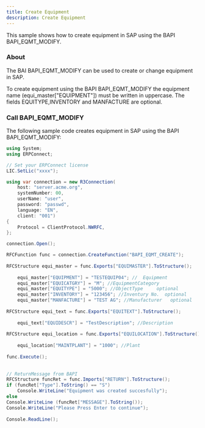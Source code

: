 ```yaml
---
title: Create Equipment
description: Create Equipment
---
```


This sample shows how to create equipment in SAP using the BAPI BAPI_EQMT_MODIFY.

### About

The BAI BAPI_EQMT_MODIFY can be used to create or change equipment in SAP.

To create equipment using the BAPI BAPI_EQMT_MODIFY the equipment name (equi_master["EQUIPMENT"]) must be written in uppercase.
The fields EQUITYPE,INVENTORY and MANFACTURE are optional.

### Call BAPI_EQMT_MODIFY

The following sample code creates equipment in SAP using the BAPI BAPI_EQMT_MODIFY:

```csharp linenums="1" title="BAPI_EQMT_MODIFY"
using System;
using ERPConnect;

// Set your ERPConnect license
LIC.SetLic("xxxx");

using var connection = new R3Connection(
    host: "server.acme.org",
    systemNumber: 00,
    userName: "user",
    password: "passwd",
    language: "EN",
    client: "001")
{
    Protocol = ClientProtocol.NWRFC,
};

connection.Open();

RFCFunction func = connection.CreateFunction("BAPI_EQMT_CREATE");
  
RFCStructure equi_master = func.Exports["EQUIMASTER"].ToStructure();
  
    equi_master["EQUIPMENT"] = "TESTEQUIP04"; //  Equipment
    equi_master["EQUICATGRY"] = "M"; //EquipmentCategory
    equi_master["EQUITYPE"] = "5000"; //ObjectType     optional
    equi_master["INVENTORY"] = "123456"; //Inventury No.  optional
    equi_master["MANFACTURE"] = "TEST AG"; //Manufacturer   optional
  
RFCStructure equi_text = func.Exports["EQUITEXT"].ToStructure();
  
    equi_text["EQUIDESCR"] = "TestDescription"; //Description
  
RFCStructure equi_location = func.Exports["EQUILOCATION"].ToStructure();
  
    equi_location["MAINTPLANT"] = "1000"; //Plant
  
func.Execute();
  
  
// ReturnMessage from BAPI
RFCStructure funcRet = func.Imports["RETURN"].ToStructure();
if (funcRet["Type"].ToString() == "S")
    Console.WriteLine("Equipment was created succesfully");
else
Console.WriteLine (funcRet["MESSAGE"].ToString());
Console.WriteLine("Please Press Enter to continue");
  
Console.ReadLine();
```
